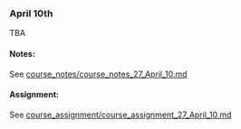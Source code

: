 ### April 10th

TBA
    

#### Notes:
    

See [course_notes/course_notes_27_April_10.md](https://github.com/natenolting/BUAD-3283-E-Commerce-Web-Development/blob/spring2018/course_notes/course_notes_27_April_10.md)
    

#### Assignment:
    

See [course_assignment/course_assignment_27_April_10.md](https://github.com/natenolting/BUAD-3283-E-Commerce-Web-Development/blob/spring2018/course_assignment/course_assignment_27_April_10.md)
